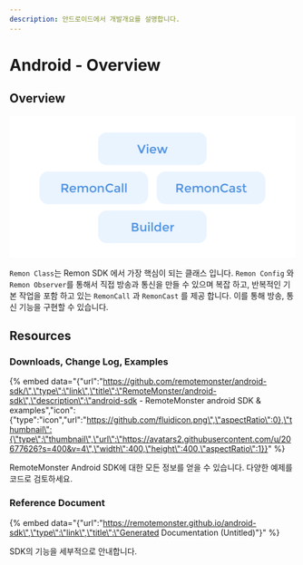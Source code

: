 ```yaml
---
description: 안드로이드에서 개발개요를 설명합니다.
---
```


# Android - Overview

## Overview

![](../.gitbook/assets/android-overview%20%281%29.png)

`Remon Class`는 Remon SDK 에서 가장 핵심이 되는 클래스 입니다. `Remon Config` 와 `Remon Observer`를 통해서 직접 방송과 통신을 만들 수 있으며 복잡 하고, 반복적인 기본 작업을 포함 하고 있는 `RemonCall` 과 `RemonCast` 를 제공 합니다. 이를 통해 방송, 통신 기능을 구현할 수 있습니다.

## Resources

### Downloads, Change Log, Examples

{% embed data="{\"url\":\"https://github.com/remotemonster/android-sdk/\",\"type\":\"link\",\"title\":\"RemoteMonster/android-sdk\",\"description\":\"android-sdk - RemoteMonster android SDK & examples\",\"icon\":{\"type\":\"icon\",\"url\":\"https://github.com/fluidicon.png\",\"aspectRatio\":0},\"thumbnail\":{\"type\":\"thumbnail\",\"url\":\"https://avatars2.githubusercontent.com/u/20677626?s=400&v=4\",\"width\":400,\"height\":400,\"aspectRatio\":1}}" %}

RemoteMonster Android SDK에 대한 모든 정보를 얻을 수 있습니다. 다양한 예제를 코드로 검토하세요.

### Reference Document

{% embed data="{\"url\":\"https://remotemonster.github.io/android-sdk\",\"type\":\"link\",\"title\":\"Generated Documentation \(Untitled\)\"}" %}

SDK의 기능을 세부적으로 안내합니다.

